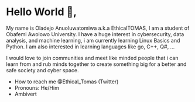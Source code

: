 # Hello World 👋, 

My name is Oladejo Anuoluwatomiwa a.k.a EthicalTOMAS, I am a student of Obafemi Awolowo University.
I have a huge interest in cybersecurity, data analysis, and machine learning, i am currently learning Linux Basics and Python. I am also interested in learning 
languages like go, C++, Q#, ...

I would love to join communities and meet like minded people that i can learn from and rub minds together to create something big for a better and safe society and 
cyber space.

- How to reach me @Ethical_Tomas (Twitter)
- Pronouns: He/Him
- Ambivert

